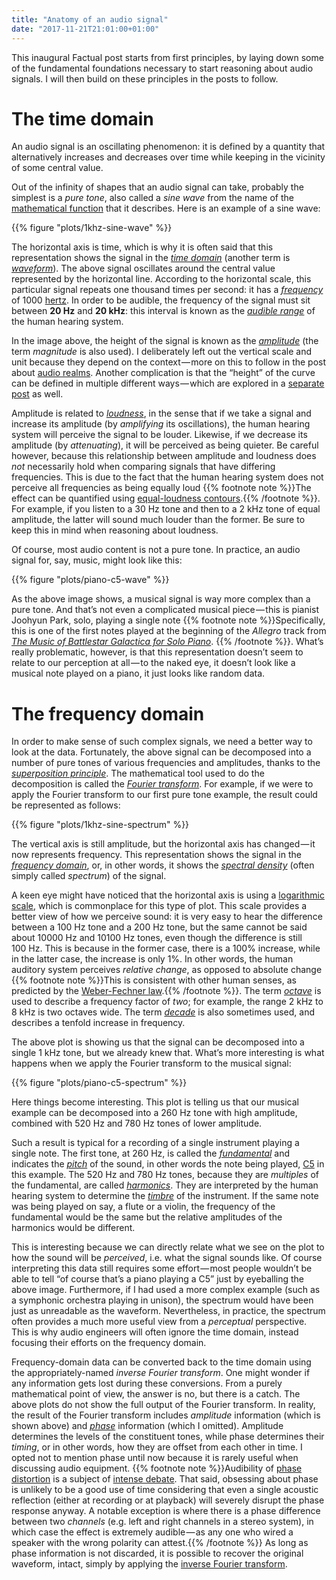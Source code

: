 ```yaml
---
title: "Anatomy of an audio signal"
date: "2017-11-21T21:01:00+01:00"
---
```


This inaugural Factual post starts from first principles, by laying down some of the fundamental foundations necessary to start reasoning about audio signals. I will then build on these principles in the posts to follow.

# The time domain

An audio signal is an oscillating phenomenon: it is defined by a quantity that alternatively increases and decreases over time while keeping in the vicinity of some central value.

Out of the infinity of shapes that an audio signal can take, probably the simplest is a *pure tone*, also called a *sine wave* from the name of the [mathematical function][sine] that it describes. Here is an example of a sine wave:

{{% figure "plots/1khz-sine-wave" %}}

The horizontal axis is time, which is why it is often said that this representation shows the signal in the *[time domain][]* (another term is *[waveform][]*). The above signal oscillates around the central value represented by the horizontal line. According to the horizontal scale, this particular signal repeats one thousand times per second: it has a *[frequency][]* of 1000 [hertz][]. In order to be audible, the frequency of the signal must sit between **20 Hz** and **20 kHz**: this interval is known as the *[audible range][]* of the human hearing system.

In the image above, the height of the signal is known as the *[amplitude][]* (the term *magnitude* is also used). I deliberately left out the vertical scale and unit because they depend on the context — more on this to follow in the post about [audio realms](<{{% ref "life.md" %}}>). Another complication is that the “height” of the curve can be defined in multiple different ways — which are explored in a [separate post](<{{% ref "amplitude.md" %}}>) as well.

Amplitude is related to *[loudness][]*, in the sense that if we take a signal and increase its amplitude (by *amplifying* its oscillations), the human hearing system will perceive the signal to be louder. Likewise, if we decrease its amplitude (by *attenuating*), it will be perceived as being quieter. Be careful however, because this relationship between amplitude and loudness does *not* necessarily hold when comparing signals that have differing frequencies. This is due to the fact that the human hearing system does not perceive all frequencies as being equally loud {{% footnote note %}}The effect can be quantified using [equal-loudness contours](https://en.wikipedia.org/wiki/Equal-loudness_contour).{{% /footnote %}}. For example, if you listen to a 30 Hz tone and then to a 2 kHz tone of equal amplitude, the latter will sound much louder than the former. Be sure to keep this in mind when reasoning about loudness.

Of course, most audio content is not a pure tone. In practice, an audio signal for, say, music, might look like this:

{{% figure "plots/piano-c5-wave" %}}

As the above image shows, a musical signal is way more complex than a pure tone. And that’s not even a complicated musical piece — this is pianist Joohyun Park, solo, playing a single note {{% footnote note %}}Specifically, this is one of the first notes played at the beginning of the *Allegro* track from *[The Music of Battlestar Galactica for Solo Piano](http://www.bearmccreary.com/blog/blog/battlestar-galactica-3/battlestar-galactica-solo-piano-cd/)*. {{% /footnote %}}. What’s really problematic, however, is that this representation doesn’t seem to relate to our perception at all — to the naked eye, it doesn’t look like a musical note played on a piano, it just looks like random data.

# The frequency domain

In order to make sense of such complex signals, we need a better way to look at the data. Fortunately, the above signal can be decomposed into a number of pure tones of various frequencies and amplitudes, thanks to the *[superposition principle][]*. The mathematical tool used to do the decomposition is called the *[Fourier transform][fourier]*. For example, if we were to apply the Fourier transform to our first pure tone example, the result could be represented as follows:

{{% figure "plots/1khz-sine-spectrum" %}}

The vertical axis is still amplitude, but the horizontal axis has changed — it now represents frequency. This representation shows the signal in the *[frequency domain][]*, or, in other words, it shows the *[spectral density][]* (often simply called *spectrum*) of the signal.

A keen eye might have noticed that the horizontal axis is using a [logarithmic scale][], which is commonplace for this type of plot. This scale provides a better view of how we perceive sound: it is very easy to hear the difference between a 100 Hz tone and a 200 Hz tone, but the same cannot be said about 10000 Hz and 10100 Hz tones, even though the difference is still 100 Hz. This is because in the former case, there is a 100% increase, while in the latter case, the increase is only 1%. In other words, the human auditory system perceives *relative change*, as opposed to absolute change {{% footnote note %}}This is consistent with other human senses, as predicted by the [Weber-Fechner law](https://en.wikipedia.org/wiki/Weber%E2%80%93Fechner_law).{{% /footnote %}}. The term *[octave][]* is used to describe a frequency factor of *two*; for example, the range 2 kHz to 8 kHz is two octaves wide. The term *[decade][]* is also sometimes used, and describes a tenfold increase in frequency.

The above plot is showing us that the signal can be decomposed into a single 1 kHz tone, but we already knew that. What’s more interesting is what happens when we apply the Fourier transform to the musical signal:

{{% figure "plots/piano-c5-spectrum" %}}

Here things become interesting. This plot is telling us that our musical example can be decomposed into a 260 Hz tone with high amplitude, combined with 520 Hz and 780 Hz tones of lower amplitude.

Such a result is typical for a recording of a single instrument playing a single note. The first tone, at 260 Hz, is called the *[fundamental][]* and indicates the *[pitch][]* of the sound, in other words the note being played, [C5][] in this example. The 520 Hz and 780 Hz tones, because they are *multiples* of the fundamental, are called *[harmonics][]*. They are interpreted by the human hearing system to determine the *[timbre][]* of the instrument. If the same note was being played on say, a flute or a violin, the frequency of the fundamental would be the same but the relative amplitudes of the harmonics would be different.

This is interesting because we can directly relate what we see on the plot to how the sound will be *perceived*, i.e. what the signal sounds like. Of course interpreting this data still requires some effort — most people wouldn’t be able to tell “of course that’s a piano playing a C5” just by eyeballing the above image. Furthermore, if I had used a more complex example (such as a symphonic orchestra playing in unison), the spectrum would have been just as unreadable as the waveform. Nevertheless, in practice, the spectrum often provides a much more useful view from a *perceptual* perspective. This is why audio engineers will often ignore the time domain, instead focusing their efforts on the frequency domain.

Frequency-domain data can be converted back to the time domain using the appropriately-named *inverse Fourier transform*. One might wonder if any information gets lost during these conversions. From a purely mathematical point of view, the answer is no, but there is a catch. The above plots do not show the full output of the Fourier transform. In reality, the result of the Fourier transform includes *amplitude* information (which is shown above) and *[phase][]* information (which I omitted). Amplitude determines the levels of the constituent tones, while phase determines their *timing*, or in other words, how they are offset from each other in time. I opted not to mention phase until now because it is rarely useful when discussing audio equipment. {{% footnote note %}}Audibility of [phase distortion](https://en.wikipedia.org/wiki/Phase_distortion) is a subject of [intense debate](http://www.silcom.com/~aludwig/Phase_audibility.htm). That said, obsessing about phase is unlikely to be a good use of time considering that even a single acoustic reflection (either at recording or at playback) will severely disrupt the phase response anyway. A notable exception is where there is a phase difference between two *channels* (e.g. left and right channels in a stereo system), in which case the effect is extremely audible — as any one who wired a speaker with the wrong polarity can attest.{{% /footnote %}} As long as phase information is not discarded, it is possible to recover the original waveform, intact, simply by applying the [inverse Fourier transform][].

[amplitude]: https://en.wikipedia.org/wiki/Amplitude

[audible range]: https://en.wikipedia.org/wiki/Hearing_range

[c5]: https://en.wikipedia.org/wiki/C_%28musical_note%29#Designation_by_octave

[decade]: https://en.wikipedia.org/wiki/Decade_%28log_scale%29

[frequency]: https://en.wikipedia.org/wiki/Frequency

[frequency domain]: https://en.wikipedia.org/wiki/Frequency_domain

[fourier]: https://en.wikipedia.org/wiki/Fourier_transform

[fundamental]: https://en.wikipedia.org/wiki/Fundamental_frequency

[harmonics]: https://en.wikipedia.org/wiki/Harmonic

[hertz]: https://en.wikipedia.org/wiki/Hertz

[inverse fourier transform]: https://en.wikipedia.org/wiki/Fourier_inversion_theorem

[logarithmic scale]: https://en.wikipedia.org/wiki/Logarithmic_scale#Graphic_representation

[loudness]: https://en.wikipedia.org/wiki/Loudness

[octave]: https://en.wikipedia.org/wiki/Octave

[phase]: https://en.wikipedia.org/wiki/Phase_%28waves%29

[pitch]: https://en.wikipedia.org/wiki/Pitch_%28music%29

[sine]: https://en.wikipedia.org/wiki/Sine

[spectral density]: https://en.wikipedia.org/wiki/Spectral_density

[superposition principle]: https://en.wikipedia.org/wiki/Superposition_principle

[timbre]: https://en.wikipedia.org/wiki/Timbre

[time domain]: https://en.wikipedia.org/wiki/Time_domain

[waveform]: https://en.wikipedia.org/wiki/Waveform
